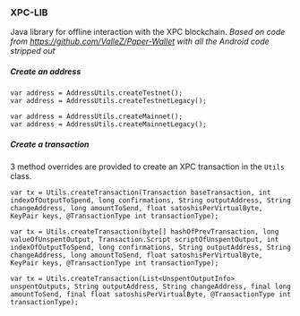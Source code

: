 ### XPC-LIB
Java library for offline interaction with the XPC blockchain.
*Based on code from https://github.com/ValleZ/Paper-Wallet with all the Android code stripped out*

##### Create an address
```
var address = AddressUtils.createTestnet();
var address = AddressUtils.createTestnetLegacy();

var address = AddressUtils.createMainnet();
var address = AddressUtils.createMainnetLegacy();
```

##### Create a transaction
3 method overrides are provided to create an XPC transaction in the `Utils` class.

```
var tx = Utils.createTransaction(Transaction baseTransaction, int indexOfOutputToSpend, long confirmations, String outputAddress, String changeAddress, long amountToSend, float satoshisPerVirtualByte, KeyPair keys, @TransactionType int transactionType);

var tx = Utils.createTransaction(byte[] hashOfPrevTransaction, long valueOfUnspentOutput, Transaction.Script scriptOfUnspentOutput, int indexOfOutputToSpend, long confirmations, String outputAddress, String changeAddress, long amountToSend, float satoshisPerVirtualByte, KeyPair keys, @TransactionType int transactionType);

var tx = Utils.createTransaction(List<UnspentOutputInfo> unspentOutputs, String outputAddress, String changeAddress, final long amountToSend, final float satoshisPerVirtualByte, @TransactionType int transactionType);
```